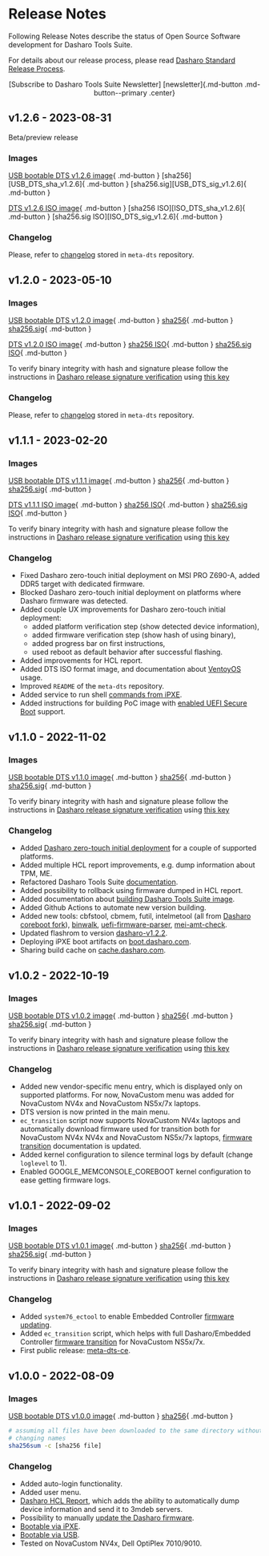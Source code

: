 # Release Notes

Following Release Notes describe the status of Open Source Software development
for Dasharo Tools Suite.

For details about our release process, please read [Dasharo Standard Release
Process](../dev-proc/standard-release-process.md).

<center>
[Subscribe to Dasharo Tools Suite Newsletter]
[newsletter]{.md-button .md-button--primary .center}
</center>

[newsletter]: https://newsletter.3mdeb.com/subscription/ttzqCq9fy

## v1.2.6 - 2023-08-31

Beta/preview release

### Images

[USB bootable DTS v1.2.6 image][USB_DTS_v1.2.6]{ .md-button }
[sha256][USB_DTS_sha_v1.2.6]{ .md-button }
[sha256.sig][USB_DTS_sig_v1.2.6]{ .md-button }

[DTS v1.2.6 ISO image][ISO_DTS_v1.2.6]{ .md-button }
[sha256 ISO][ISO_DTS_sha_v1.2.6]{ .md-button }
[sha256.sig ISO][ISO_DTS_sig_v1.2.6]{ .md-button }

[USB_DTS_v1.2.6]: https://3mdeb.com/open-source-firmware/DTS/dts-base-image-v1.2.6.wic.gz
[ISO_DTS_v1.2.6]: https://3mdeb.com/open-source-firmware/DTS/dts-base-image-v1.2.6.iso

### Changelog

Please, refer to
[changelog](https://github.com/Dasharo/meta-dts/blob/main/CHANGELOG.md#v120---2023-05-10)
stored in `meta-dts` repository.

## v1.2.0 - 2023-05-10

### Images

[USB bootable DTS v1.2.0 image][USB_DTS_v1.2.0]{ .md-button }
[sha256][USB_DTS_sha_v1.2.0]{ .md-button }
[sha256.sig][USB_DTS_sig_v1.2.0]{ .md-button }

[DTS v1.2.0 ISO image][ISO_DTS_v1.2.0]{ .md-button }
[sha256 ISO][ISO_DTS_sha_v1.2.0]{ .md-button }
[sha256.sig ISO][ISO_DTS_sig_v1.2.0]{ .md-button }

[USB_DTS_v1.2.0]: https://3mdeb.com/open-source-firmware/DTS/v1.2.0/dts-base-image-v1.2.0.wic.gz
[USB_DTS_sha_v1.2.0]: https://3mdeb.com/open-source-firmware/DTS/v1.2.0/dts-base-image-v1.2.0.wic.gz.sha256
[USB_DTS_sig_v1.2.0]: https://3mdeb.com/open-source-firmware/DTS/v1.2.0/dts-base-image-v1.2.0.wic.gz.sha256.sig
[ISO_DTS_v1.2.0]: https://3mdeb.com/open-source-firmware/DTS/v1.2.0/dts-base-image-v1.2.0.iso
[ISO_DTS_sha_v1.2.0]: https://3mdeb.com/open-source-firmware/DTS/v1.2.0/dts-base-image-v1.2.0.iso.sha256
[ISO_DTS_sig_v1.2.0]: https://3mdeb.com/open-source-firmware/DTS/v1.2.0/dts-base-image-v1.2.0.iso.sha256.sig

  To verify binary integrity with hash and signature please follow the
  instructions in [Dasharo release signature verification](/guides/signature-verification)
  using [this key](https://raw.githubusercontent.com/3mdeb/3mdeb-secpack/master/dasharo/dasharo_tools_suite/dasharo-tools-suite-open-source-software-release-1.2.x-signing-key-pub.asc)

### Changelog

Please, refer to
[changelog](https://github.com/Dasharo/meta-dts/blob/main/CHANGELOG.md#v120---2023-05-10)
stored in `meta-dts` repository.

## v1.1.1 - 2023-02-20

### Images

[USB bootable DTS v1.1.1 image][USB_DTS_v1.1.1]{ .md-button }
[sha256][USB_DTS_sha_v1.1.1]{ .md-button }
[sha256.sig][USB_DTS_sig_v1.1.1]{ .md-button }

[DTS v1.1.1 ISO image][ISO_DTS_v1.1.1]{ .md-button }
[sha256 ISO][ISO_DTS_sha_v1.1.1]{ .md-button }
[sha256.sig ISO][ISO_DTS_sig_v1.1.1]{ .md-button }

[USB_DTS_v1.1.1]: https://3mdeb.com/open-source-firmware/DTS/v1.1.1/dts-base-image-v1.1.1.wic.gz
[USB_DTS_sha_v1.1.1]: https://3mdeb.com/open-source-firmware/DTS/v1.1.1/dts-base-image-v1.1.1.wic.gz.sha256
[USB_DTS_sig_v1.1.1]: https://3mdeb.com/open-source-firmware/DTS/v1.1.1/dts-base-image-v1.1.1.wic.gz.sha256.sig
[ISO_DTS_v1.1.1]: https://3mdeb.com/open-source-firmware/DTS/v1.1.1/dts-base-image-v1.1.1.iso
[ISO_DTS_sha_v1.1.1]: https://3mdeb.com/open-source-firmware/DTS/v1.1.1/dts-base-image-v1.1.1.iso.sha256
[ISO_DTS_sig_v1.1.1]: https://3mdeb.com/open-source-firmware/DTS/v1.1.1/dts-base-image-v1.1.1.iso.sha256.sig

  To verify binary integrity with hash and signature please follow the
  instructions in [Dasharo release signature verification](/guides/signature-verification)
  using [this key](https://raw.githubusercontent.com/3mdeb/3mdeb-secpack/master/dasharo/dasharo_tools_suite/dasharo-tools-suite-open-source-software-release-1.1.x-signing-key-pub.asc)

### Changelog

* Fixed Dasharo zero-touch initial deployment on MSI PRO Z690-A, added DDR5
  target with dedicated firmware.
* Blocked Dasharo zero-touch initial deployment on platforms where Dasharo
  firmware was detected.
* Added couple UX improvements for Dasharo zero-touch initial deployment:
    - added platform verification step (show detected device information),
    - added firmware verification step (show hash of using binary),
    - added progress bar on first instructions,
    - used reboot as default behavior after successful flashing.
* Added improvements for HCL report.
* Added DTS ISO format image, and documentation about
  [VentoyOS](./documentation.md#run-dts-using-ventoyos) usage.
* Improved `README` of the `meta-dts` repository.
* Added service to run shell [commands from
  iPXE](./documentation.md#run-commands-from-ipxe-shell).
* Added instructions for building PoC image with [enabled UEFI Secure
  Boot](./documentation.md#build-image-with-uefi-secure-boot-support) support.

## v1.1.0 - 2022-11-02

### Images

[USB bootable DTS v1.1.0 image][USB_DTS_v1.1.0]{ .md-button }
[sha256][USB_DTS_sha_v1.1.0]{ .md-button }
[sha256.sig][USB_DTS_sig_v1.1.0]{ .md-button }

[USB_DTS_v1.1.0]: https://3mdeb.com/open-source-firmware/DTS/v1.1.0/dts-base-image-v1.1.0.wic.gz
[USB_DTS_sha_v1.1.0]: https://3mdeb.com/open-source-firmware/DTS/v1.1.0/dts-base-image-v1.1.0.wic.gz.sha256
[USB_DTS_sig_v1.1.0]: https://3mdeb.com/open-source-firmware/DTS/v1.1.0/dts-base-image-v1.1.0.wic.gz.sha256.sig

  To verify binary integrity with hash and signature please follow the
  instructions in [Dasharo release signature verification](/guides/signature-verification)
  using [this key](https://raw.githubusercontent.com/3mdeb/3mdeb-secpack/master/dasharo/dasharo_tools_suite/dasharo-tools-suite-open-source-software-release-1.1.x-signing-key-pub.asc)

### Changelog

* Added [Dasharo zero-touch
  initial deployment](./documentation.md#dasharo-zero-touch-initial-deployment)
  for a couple of supported platforms.
* Added multiple HCL report improvements, e.g. dump information about TPM, ME.
* Refactored Dasharo Tools Suite [documentation](./overview.md).
* Added possibility to rollback using firmware dumped in HCL report.
* Added documentation about [building Dasharo Tools Suite
  image](./documentation.md#building).
* Added Github Actions to automate new version building.
* Added new tools: cbfstool, cbmem, futil, intelmetool (all from [Dasharo
  coreboot fork](https://github.com/Dasharo/coreboot/tree/coreboot-utils)),
  [binwalk](https://github.com/ReFirmLabs/binwalk),
  [uefi-firmware-parser](https://github.com/theopolis/uefi-firmware-parser),
  [mei-amt-check](https://github.com/mjg59/mei-amt-check).
* Updated flashrom to version
  [dasharo-v1.2.2](https://github.com/Dasharo/flashrom/tree/dasharo-v1.2.2).
* Deploying iPXE boot artifacts on
  [boot.dasharo.com](https://boot.dasharo.com/dts/).
* Sharing build cache on [cache.dasharo.com](https://cache.dasharo.com/yocto/dts/).

## v1.0.2 - 2022-10-19

### Images

[USB bootable DTS v1.0.2 image][USB_DTS_v1.0.2]{ .md-button }
[sha256][USB_DTS_sha_v1.0.2]{ .md-button }
[sha256.sig][USB_DTS_sig_v1.0.2]{ .md-button }

[USB_DTS_v1.0.2]: https://3mdeb.com/open-source-firmware/DTS/v1.0.2/dts-base-image-ce-v1.0.2.wic.gz
[USB_DTS_sha_v1.0.2]: https://3mdeb.com/open-source-firmware/DTS/v1.0.2/dts-base-image-ce-v1.0.2.wic.gz.sha256
[USB_DTS_sig_v1.0.2]: https://3mdeb.com/open-source-firmware/DTS/v1.0.2/dts-base-image-ce-v1.0.2.wic.gz.sha256.sig

  To verify binary integrity with hash and signature please follow the
  instructions in [Dasharo release signature verification](/guides/signature-verification)
  using [this key](https://raw.githubusercontent.com/3mdeb/3mdeb-secpack/master/dasharo/dasharo_tools_suite/dasharo-tools-suite-open-source-software-release-1.0.x-signing-key.asc)

### Changelog

* Added new vendor-specific menu entry, which is displayed only on supported
  platforms. For now, NovaCustom menu was added for NovaCustom NV4x and
  NovaCustom NS5x/7x laptops.
* DTS version is now printed in the main menu.
* `ec_transition` script now supports NovaCustom NV4x laptops and automatically
  download firmware used for transition both for NovaCustom NV4x NV4x and
  NovaCustom NS5x/7x laptops, [firmware
  transition](documentation.md#ec-transition) documentation is updated.
* Added kernel configuration to silence terminal logs by default (change
  `loglevel` to 1).
* Enabled GOOGLE_MEMCONSOLE_COREBOOT kernel configuration to ease getting
  firmware logs.

## v1.0.1 - 2022-09-02

### Images

[USB bootable DTS v1.0.1 image][USB_DTS_v1.0.1]{ .md-button }
[sha256][USB_DTS_sha_v1.0.1]{ .md-button }
[sha256.sig][USB_DTS_sig_v1.0.1]{ .md-button }

[USB_DTS_v1.0.1]: https://3mdeb.com/open-source-firmware/DTS/v1.0.1/dts-base-image-ce-v1.0.1.wic.gz
[USB_DTS_sha_v1.0.1]: https://3mdeb.com/open-source-firmware/DTS/v1.0.1/dts-base-image-ce-v1.0.1.wic.gz.sha256
[USB_DTS_sig_v1.0.1]: https://3mdeb.com/open-source-firmware/DTS/v1.0.1/dts-base-image-ce-v1.0.1.wic.gz.sha256.sig

  To verify binary integrity with hash and signature please follow the
  instructions in [Dasharo release signature verification](/guides/signature-verification)
  using [this key](https://raw.githubusercontent.com/3mdeb/3mdeb-secpack/master/dasharo/dasharo_tools_suite/dasharo-tools-suite-open-source-software-release-1.0.x-signing-key.asc)

### Changelog

* Added `system76_ectool` to enable Embedded Controller [firmware
  updating](./documentation.md#ec-update).
* Added `ec_transition` script, which helps with full Dasharo/Embedded
  Controller [firmware transition](./documentation.md#ec-transition) for
  NovaCustom NS5x/7x.
* First public release: [meta-dts-ce](https://github.com/Dasharo/meta-dts-ce).

## v1.0.0 - 2022-08-09

### Images

[USB bootable DTS v1.0.0 image][USB_DTS_v1.0.0]{ .md-button }
[sha256][USB_DTS_sha_v1.0.0]{ .md-button }

[USB_DTS_v1.0.0]: https://3mdeb.com/open-source-firmware/DTS/v1.0.0/dts-base-image-ce-v1.0.0.wic.gz
[USB_DTS_sha_v1.0.0]: https://3mdeb.com/open-source-firmware/DTS/v1.0.0/dts-base-image-ce-v1.0.0.wic.gz.sha256

  ```bash
  # assuming all files have been downloaded to the same directory without
  # changing names
  sha256sum -c [sha256 file]
  ```

### Changelog

* Added auto-login functionality.
* Added user menu.
* [Dasharo HCL
  Report](../glossary.md#dasharo-hardware-compatibility-list-report), which adds
  the ability to automatically dump device information and send it to 3mdeb
  servers.
* Possibility to manually [update the Dasharo
  firmware](./documentation.md#firmware-update).
* [Bootable via iPXE](./documentation.md#bootable-over-a-network).
* [Bootable via USB](./documentation.md#bootable-usb-stick).
* Tested on NovaCustom NV4x, Dell OptiPlex 7010/9010.
